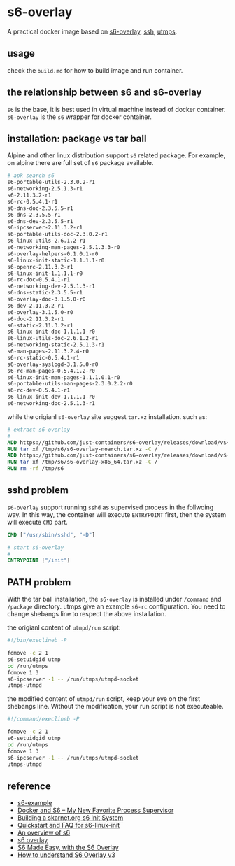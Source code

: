 # s6-overlay
A practical docker image based on [s6-overlay](https://github.com/just-containers/s6-overlay), [ssh](https://www.openssh.com/), [utmps](https://git.skarnet.org/cgi-bin/cgit.cgi/utmps/about/).

## usage

check the `build.md` for how to build image and run container.

## the relationship between s6 and s6-overlay

`s6` is the base, it is best used in virtual machine instead of docker container. `s6-overlay` is the `s6` wrapper for docker container.

## installation: package vs tar ball

Alpine and other linux distribution support `s6` related package. For example, on alpine there are full set of `s6` package available.

```sh
# apk search s6
s6-portable-utils-2.3.0.2-r1
s6-networking-2.5.1.3-r1
s6-2.11.3.2-r1
s6-rc-0.5.4.1-r1
s6-dns-doc-2.3.5.5-r1
s6-dns-2.3.5.5-r1
s6-dns-dev-2.3.5.5-r1
s6-ipcserver-2.11.3.2-r1
s6-portable-utils-doc-2.3.0.2-r1
s6-linux-utils-2.6.1.2-r1
s6-networking-man-pages-2.5.1.3.3-r0
s6-overlay-helpers-0.1.0.1-r0
s6-linux-init-static-1.1.1.1-r0
s6-openrc-2.11.3.2-r1
s6-linux-init-1.1.1.1-r0
s6-rc-doc-0.5.4.1-r1
s6-networking-dev-2.5.1.3-r1
s6-dns-static-2.3.5.5-r1
s6-overlay-doc-3.1.5.0-r0
s6-dev-2.11.3.2-r1
s6-overlay-3.1.5.0-r0
s6-doc-2.11.3.2-r1
s6-static-2.11.3.2-r1
s6-linux-init-doc-1.1.1.1-r0
s6-linux-utils-doc-2.6.1.2-r1
s6-networking-static-2.5.1.3-r1
s6-man-pages-2.11.3.2.4-r0
s6-rc-static-0.5.4.1-r1
s6-overlay-syslogd-3.1.5.0-r0
s6-rc-man-pages-0.5.4.1.2-r0
s6-linux-init-man-pages-1.1.1.0.1-r0
s6-portable-utils-man-pages-2.3.0.2.2-r0
s6-rc-dev-0.5.4.1-r1
s6-linux-init-dev-1.1.1.1-r0
s6-networking-doc-2.5.1.3-r1
```
while the origianl `s6-overlay` site suggest `tar.xz` installation. such as:

```dockerfile
# extract s6-overlay
#
ADD https://github.com/just-containers/s6-overlay/releases/download/v${S6_OVERLAY_VERSION}/s6-overlay-noarch.tar.xz /tmp/s6/
RUN tar xf /tmp/s6/s6-overlay-noarch.tar.xz -C /
ADD https://github.com/just-containers/s6-overlay/releases/download/v${S6_OVERLAY_VERSION}/s6-overlay-x86_64.tar.xz /tmp/s6/
RUN tar xf /tmp/s6/s6-overlay-x86_64.tar.xz -C /
RUN rm -rf /tmp/s6
```

## sshd problem

`s6-overlay` support running `sshd` as supervised process in the follwoing way. In this way, the container will execute `ENTRYPOINT` first, then the system will execute `CMD` part.

```dockerfile
CMD ["/usr/sbin/sshd", "-D"]

# start s6-overlay
#
ENTRYPOINT ["/init"]
```

## PATH problem

With the tar ball installation, the `s6-overlay` is installed under `/command` and `/package` directory. utmps give an example `s6-rc` configuration. You need to change shebangs line to respect the above installation.

the origianl content of `utmpd/run` script:

```sh
#!/bin/execlineb -P

fdmove -c 2 1
s6-setuidgid utmp
cd /run/utmps
fdmove 1 3
s6-ipcserver -1 -- /run/utmps/utmpd-socket
utmps-utmpd
```
the modified content of `utmpd/run` script, keep your eye on the first shebangs line. Without the modification, your run script is not executeable.

```sh
#!/command/execlineb -P

fdmove -c 2 1
s6-setuidgid utmp
cd /run/utmps
fdmove 1 3
s6-ipcserver -1 -- /run/utmps/utmpd-socket
utmps-utmpd
```
## reference

- [s6-example](https://github.com/beldpro-ci/s6-entrypoint)
- [Docker and S6 – My New Favorite Process Supervisor](https://tutumcloud.wordpress.com/2014/12/02/docker-and-s6-my-new-favorite-process-supervisor/)
- [Building a skarnet.org s6 Init System](https://danmc.net/posts/s6-1/)
- [Quickstart and FAQ for s6-linux-init](http://skarnet.org/software/s6-linux-init/quickstart.html)
- [An overview of s6](https://skarnet.org/software/s6/overview.html)
- [s6 overlay](https://github.com/just-containers/s6-overlay)
- [S6 Made Easy, with the S6 Overlay](https://tutumcloud.wordpress.com/2015/05/20/s6-made-easy-with-the-s6-overlay/)
- [How to understand S6 Overlay v3](https://darkghosthunter.medium.com/how-to-understand-s6-overlay-v3-95c81c04f075)
